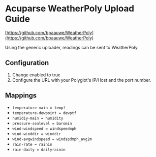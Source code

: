 # Acuparse WeatherPoly Upload Guide

[https://github.com/bpaauwe/WeatherPoly](https://github.com/bpaauwe/WeatherPoly)

Using the generic uploader, readings can be sent to WeatherPoly.

## Configuration

1. Change enabled to true
1. Configure the URL with your Polyglot's IP/Host and the port number.

## Mappings

- `temperature-main = tempf`
- `temperature-dewpoint = dewptf`
- `humidiy-main = humidity`
- `pressure-sealevel = baromin`
- `wind-windspeed = windspeedmph`
- `wind-winddir = winddir`
- `wind-avgwindspeed = windspdmph_avg2m`
- `rain-rate = rainin`
- `rain-daily = dailyrainin`
